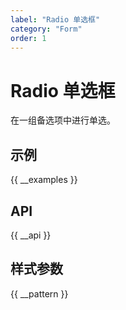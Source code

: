 ```yaml
---
label: "Radio 单选框"
category: "Form"
order: 1
---
```


# Radio 单选框

在一组备选项中进行单选。

## 示例

{{ __examples }}

## API

{{ __api }}

## 样式参数

{{ __pattern }}
